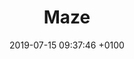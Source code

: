 ---
title: Maze
intro:  A user testing platform that turns your prototype into actionable insights from real users.
link: http://www.maze.design
category:
- User research
- User testing
image: "/assets/images/maze.png"
date: 2019-07-15 09:37:46 +0100
---